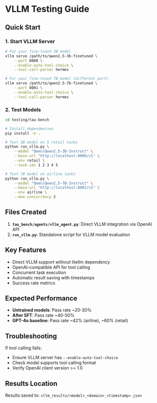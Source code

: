 # VLLM Testing Guide

## Quick Start

### 1. Start VLLM Server
```bash
# For your fine-tuned 3B model
vllm serve /path/to/qwen2.5-3b-finetuned \
    --port 8000 \
    --enable-auto-tool-choice \
    --tool-call-parser hermes

# For your fine-tuned 7B model (different port)
vllm serve /path/to/qwen2.5-7b-finetuned \
    --port 8001 \
    --enable-auto-tool-choice \
    --tool-call-parser hermes
```

### 2. Test Models
```bash
cd testing/tau-bench

# Install dependencies
pip install -e .

# Test 3B model on 5 retail tasks
python run_vllm.py \
    --model "Qwen/Qwen2.5-3B-Instruct" \
    --base-url "http://localhost:8000/v1" \
    --env retail \
    --task-ids 1 2 3 4 5

# Test 7B model on airline tasks
python run_vllm.py \
    --model "Qwen/Qwen2.5-7B-Instruct" \
    --base-url "http://localhost:8001/v1" \
    --env airline \
    --max-concurrency 2
```

## Files Created

1. **`tau_bench/agents/vllm_agent.py`**: Direct VLLM integration via OpenAI API
2. **`run_vllm.py`**: Standalone script for VLLM model evaluation

## Key Features

- Direct VLLM support without litellm dependency
- OpenAI-compatible API for tool calling
- Concurrent task execution
- Automatic result saving with timestamps
- Success rate metrics

## Expected Performance

- **Untrained models**: Pass rate ~20-30%
- **After SFT**: Pass rate ~40-50%
- **GPT-4o baseline**: Pass rate ~42% (airline), ~60% (retail)

## Troubleshooting

If tool calling fails:
- Ensure VLLM server has `--enable-auto-tool-choice`
- Check model supports tool calling format
- Verify OpenAI client version >= 1.0

## Results Location

Results saved to: `vllm_results/<model>_<domain>_<timestamp>.json`